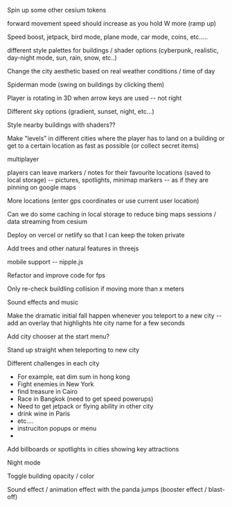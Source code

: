 Spin up some other cesium tokens 

forward movement speed should increase as you hold W more (ramp up)

Speed boost, jetpack, bird mode, plane mode, car mode, coins, etc.....

different style palettes for buildings / shader options (cyberpunk, realistic, day-night mode, sun, rain, snow, etc..)

Change the city aesthetic based on real weather conditions / time of day

Spiderman mode (swing on buildings by clicking them)

Player is rotating in 3D when arrow keys are used -- not right

Different sky options (gradient, sunset, night, etc...)

Style nearby buildings with shaders??

Make "levels" in different cities where the player has to land on a building or get to a certain location as fast as possible (or collect secret items)

multiplayer

players can leave markers / notes for their favourite locations (saved to local storage) -- pictures, spotlights, minimap markers -- as if they are pinning on google maps

More locations (enter gps coordinates or use current user location)

Can we do some caching in local storage to reduce bing maps sessions / data streaming from cesium

Deploy on vercel or netlify so that I can keep the token private

Add trees and other natural features in threejs

mobile support -- nipple.js

Refactor and improve code for fps

Only re-check buildling collision if moving more than x meters

Sound effects and music

Make the dramatic initial fall happen whenever you teleport to a new city
-- add an overlay that highlights hte city name for a few seconds

Add city chooser at the start menu?

Stand up straight when teleporting to new city

Different challenges in each city
- For example, eat dim sum in hong kong
- Fight enemies in New York
- find treasure in Cairo
- Race in Bangkok (need to get speed powerups)
- Need to get jetpack or flying ability in other city
- drink wine in Paris
- etc....
- instruciton popups or menu
- 

Add billboards or spotlights in cities showing key attractions

Night mode

Toggle building opacity / color

Sound effect / animation effect with the panda jumps (booster effect / blast-off)